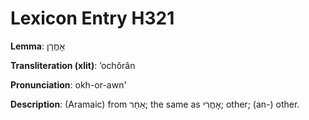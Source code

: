 # Lexicon Entry H321

**Lemma**: אׇחֳרָן

**Transliteration (xlit)**: ʼochŏrân

**Pronunciation**: okh-or-awn'

**Description**:
(Aramaic) from אַחַר; the same as אׇחֳרִי; other; (an-) other.
